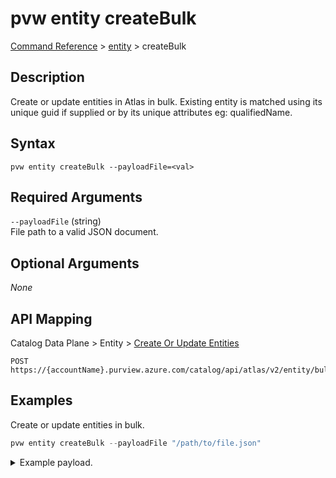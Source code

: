 # pvw entity createBulk
[Command Reference](../../../README.md#command-reference) > [entity](./main.md) > createBulk

## Description
Create or update entities in Atlas in bulk. Existing entity is matched using its unique guid if supplied or by its unique attributes eg: qualifiedName.

## Syntax
```
pvw entity createBulk --payloadFile=<val>
```

## Required Arguments
`--payloadFile` (string)  
File path to a valid JSON document.

## Optional Arguments
*None*

## API Mapping
Catalog Data Plane > Entity > [Create Or Update Entities](https://docs.microsoft.com/en-us/rest/api/purview/catalogdataplane/entity/create-or-update-entities)
```
POST https://{accountName}.purview.azure.com/catalog/api/atlas/v2/entity/bulk
```

## Examples
Create or update entities in bulk.
```powershell
pvw entity createBulk --payloadFile "/path/to/file.json"
```
<details><summary>Example payload.</summary>
<p>

```json
{
    "entities": [
        {
            "attributes": {
                "description": "This is a long description.",
                "name": "myfile01.csv",
                "qualifiedName": "https://esg26fa7f24adls.dfs.core.windows.net/01-bronze/esg/myfile01.csv",
                "isFile": true
            },
            "collectionId": "esg-26fa7f24-pvw",
            "typeName": "azure_datalake_gen2_path"
        },
        {
            "attributes": {
                "description": "This is a long description.",
                "name": "myfile02.csv",
                "qualifiedName": "https://esg26fa7f24adls.dfs.core.windows.net/01-bronze/esg/myfile02.csv",
                "isFile": true
            },
            "collectionId": "esg-26fa7f24-pvw",
            "typeName": "azure_datalake_gen2_path"
        },
        {
            "attributes": {
                "description": "This is a long description.",
                "name": "myfile03.csv",
                "qualifiedName": "https://esg26fa7f24adls.dfs.core.windows.net/01-bronze/esg/myfile03.csv",
                "isFile": true
            },
            "collectionId": "esg-26fa7f24-pvw",
            "typeName": "azure_datalake_gen2_path"
        }
    ]
}
```
</p>
</details>
